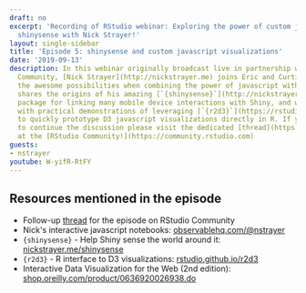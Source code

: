 ```yaml
---
draft: no
excerpt: 'Recording of RStudio webinar: Exploring the power of custom javascript and
  shinysense with Nick Strayer!'
layout: single-sidebar
title: 'Episode 5: shinysense and custom javascript visualizations'
date: '2019-09-13'
description: In this webinar originally broadcast live in partnership with RStudio
  Community, [Nick Strayer](http://nickstrayer.me) joins Eric and Curtis to share
  the awesome possibilities when combining the power of javascript with Shiny!  Nick
  shares the origins of his amazing [`{shinysense}`](http://nickstrayer.me/shinysense)
  package for linking many mobile device interactions with Shiny, and we go hands-on
  with practical demonstrations of leveraging [`{r2d3}`](https://rstudio.github.io/r2d3)
  to quickly prototype D3 javascript visualizations directly in R. If you would like
  to continue the discussion please visit the dedicated [thread](https://community.rstudio.com/t/follow-up-thread-for-webinar-shinysense-and-custom-javascript-visualizations/39767)
  at the [RStudio Community!](https://community.rstudio.com)
guests: 
- nstrayer
youtube: W-yifR-RtFY
---
```


## Resources mentioned in the episode

* Follow-up [thread](https://community.rstudio.com/t/follow-up-thread-for-webinar-shinysense-and-custom-javascript-visualizations/39767) for the episode on RStudio Community
* Nick's interactive javascript notebooks: [observablehq.com/@nstrayer](https://observablehq.com/@nstrayer)
* `{shinysense}` - Help Shiny sense the world around it: [nickstrayer.me/shinysense](http://nickstrayer.me/shinysense/index.html)
* `{r2d3}` - R interface to D3 visualizations: [rstudio.github.io/r2d3](https://rstudio.github.io/r2d3)
* Interactive Data Visualization for the Web (2nd edition): [shop.oreilly.com/product/0636920026938.do](http://shop.oreilly.com/product/0636920026938.do)
